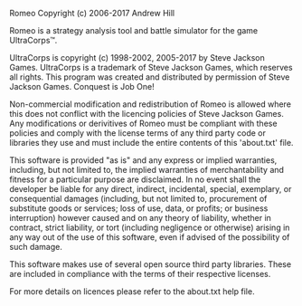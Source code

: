 Romeo
Copyright (c) 2006-2017 Andrew Hill

Romeo is a strategy analysis tool and battle simulator for the game UltraCorps™.

UltraCorps is copyright (c) 1998-2002, 2005-2017 by Steve Jackson Games. 
UltraCorps is a trademark of Steve Jackson Games, which reserves all rights.
This program was created and distributed by permission of Steve Jackson Games. 
Conquest is Job One!

Non-commercial modification and redistribution of Romeo is allowed where this does not conflict with the licencing policies of Steve Jackson Games. Any modifications or derivitives of Romeo must be compliant with these policies and comply with the license terms of any third party code or libraries they use and must include the entire contents of this 'about.txt' file.

This software is provided "as is" and any express or implied warranties, including, but not limited to, the implied warranties of merchantability and fitness for a particular purpose are disclaimed. In no event shall the developer be liable for any direct, indirect, incidental, special, exemplary, or consequential damages (including, but not limited to, procurement of substitute goods or services; loss of use, data, or profits; or business interruption) however caused and on any theory of liability, whether in contract, strict liability, or tort (including negligence or otherwise) arising in any way out of the use of this software, even if advised of the possibility of such damage.

This software makes use of several open source third party libraries. These are included in compliance with the terms of their respective licenses.

For more details on licences please refer to the about.txt help file.

